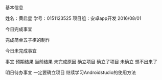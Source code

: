 基本信息

姓名：黄启星
学号：0151123525
项目组：安卓app开发
2016/08/01

今日完成事宜

完成简单五子棋的制作
 
今日未完成事宜

事宜	             预期结果	                当前结果	             未完成原因
确立项目           确立了项目               未确立                 想不出来了

明日待办事宜
一定要确立项目
继续学习Androidstudio的使用方法
